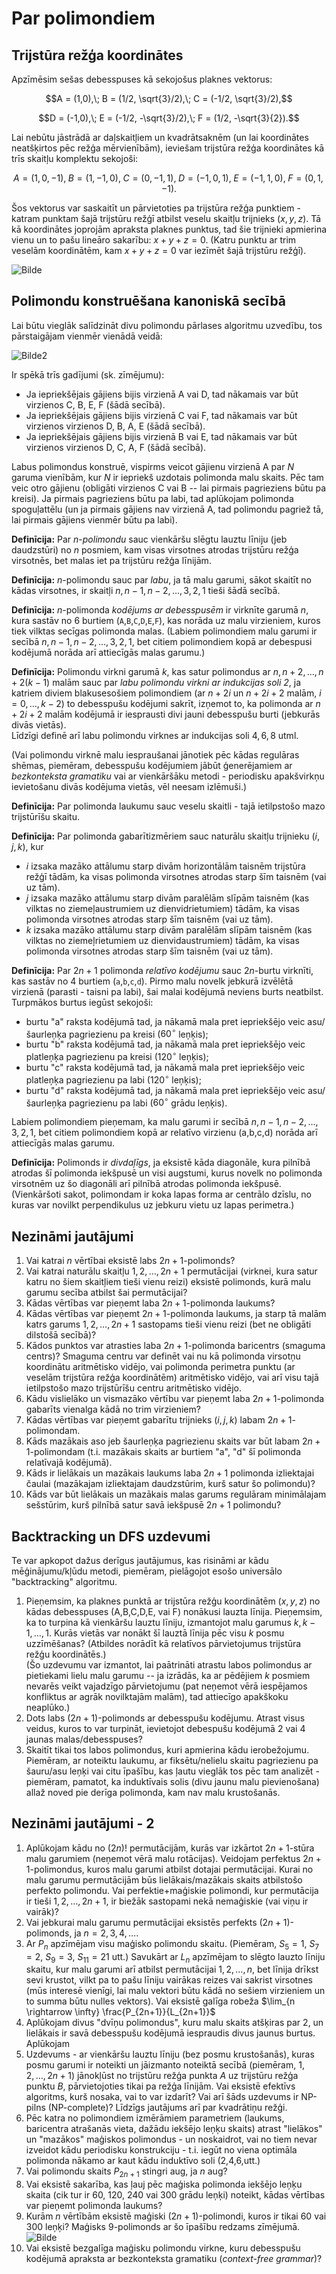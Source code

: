 Par polimondiem
======================

Trijstūra režģa koordinātes
-------------------------------

Apzīmēsim sešas debesspuses kā sekojošus plaknes vektorus: 

$$A = (1,0),\; B = (1/2, \sqrt{3}/2),\; C = (-1/2, \sqrt{3}/2),$$

$$D = (-1,0),\; E = (-1/2, -\sqrt{3}/2),\; F = (1/2, -\sqrt{3}{2}).$$

Lai nebūtu jāstrādā ar daļskaitļiem un kvadrātsaknēm (un lai koordinātes 
neatšķirtos pēc režģa mērvienībām), ieviešam trijstūra režģa koordinātes 
kā trīs skaitļu komplektu sekojoši: 

$$A = (1,0,-1),\; B = (1,-1,0),\; C = (0,-1,1),\; D = (-1,0,1),\; E = (-1,1,0),\; F = (0,1,-1).$$

Šos vektorus var saskaitīt un pārvietoties pa trijstūra režģa punktiem - 
katram punktam šajā trijstūru režģī atbilst veselu skaitļu trijnieks $(x,y,z)$. 
Tā kā koordinātes joprojām apraksta plaknes punktus, tad šie trijnieki 
apmierina vienu un to pašu lineāro sakarību: $x+y+z = 0$.
(Katru punktu ar trim veselām koordinātēm, kam $x+y+z = 0$ var iezīmēt 
šajā trijstūru režģī).

![Bilde](images/triangle-coordinates.png)


Polimondu konstruēšana kanoniskā secībā
------------------------------------------

Lai būtu vieglāk salīdzināt divu polimondu pārlases algoritmu uzvedību, 
tos pārstaigājam vienmēr vienādā veidā: 

![Bilde2](images/move-iterator.png)

Ir spēkā trīs gadījumi (sk. zīmējumu): 

* Ja iepriekšējais gājiens bijis virzienā A vai D, tad nākamais var būt 
  virzienos C, B, E, F (šādā secībā). 
* Ja iepriekšējais gājiens bijis virzienā C vai F, tad nākamais var būt 
  virzienos virzienos D, B, A, E (šādā secībā). 
* Ja iepriekšējais gājiens bijis virzienā B vai E, tad nākamais var būt 
  virzienos virzienos D, C, A, F (šādā secībā).

Labus polimondus konstruē, vispirms veicot gājienu virzienā A par $N$ garuma vienībām, 
kur $N$ ir iepriekš uzdotais polimonda malu skaits.
Pēc tam veic otro gājienu (obligāti virzienos C vai B -- lai pirmais pagrieziens būtu 
pa kreisi). Ja pirmais pagrieziens būtu pa labi, tad aplūkojam polimonda 
spoguļattēlu (un ja pirmais gājiens nav virzienā A, tad polimondu pagriež tā, lai 
pirmais gājiens vienmēr būtu pa labi). 


**Definīcija:** Par $n$-*polimondu* sauc vienkāršu slēgtu lauztu līniju (jeb daudzstūri) no $n$ posmiem, 
kam visas virsotnes atrodas trijstūru režģa virsotnēs, bet malas iet pa trijstūru režģa līnijām. 

**Definīcija:** $n$-polimondu sauc par *labu*, ja tā malu garumi, sākot skaitīt no kādas virsotnes, 
ir skaitļi $n,n-1,n-2,\ldots,3,2,1$ tieši šādā secībā.

**Definīcija:** $n$-polimonda *kodējums ar debesspusēm* ir virknīte garumā $n$, kura 
sastāv no 6 burtiem (`A`,`B`,`C`,`D`,`E`,`F`), kas norāda uz malu virzieniem, kuros tiek vilktas secīgas
polimonda malas. (Labiem polimondiem malu garumi ir secībā  $n,n-1,n-2,\ldots,3,2,1$, 
bet citiem polimondiem kopā ar debespusi kodējumā norāda arī attiecīgās malas garumu.)

**Definīcija:** Polimondu virkni garumā $k$, kas satur polimondus ar 
$n, n+2, \ldots, n+2(k-1)$ malām sauc par *labu polimondu virkni
ar indukcijas soli 2*, ja 
katriem diviem blakusesošiem polimondiem (ar $n+2i$ un $n+2i+2$ malām, $i = 0,\ldots,k-2$) 
to debesspušu kodējumi sakrīt, izņemot to, ka polimonda ar $n+2i+2$ malām 
kodējumā ir iesprausti divi jauni debesspušu burti (jebkurās divās vietās).  
Līdzīgi definē arī labu polimondu virknes ar indukcijas soli $4, 6, 8$ utml. 

(Vai polimondu virknē malu iespraušanai jānotiek pēc kādas regulāras shēmas, piemēram, 
debesspušu kodējumiem jābūt ģenerējamiem ar *bezkonteksta gramatiku* vai ar 
vienkāršāku metodi - periodisku apakšvirkņu ievietošanu divās kodējuma vietās, vēl neesam izlēmuši.)

**Definīcija:** Par polimonda laukumu sauc veselu skaitli - tajā ietilpstošo mazo trijstūrīšu skaitu. 

**Definīcija:** Par polimonda gabarītizmēriem sauc naturālu skaitļu trijnieku $(i,j,k)$, kur 
* $i$ izsaka mazāko attālumu starp divām horizontālām taisnēm trijstūra režģī tādām, 
  ka visas polimonda virsotnes atrodas starp šīm taisnēm (vai uz tām). 
* $j$ izsaka mazāko attālumu starp divām paralēlām slīpām taisnēm (kas vilktas no ziemeļaustrumiem uz dienvidrietumiem) tādām, 
  ka visas polimonda virsotnes atrodas starp šīm taisnēm (vai uz tām). 
* $k$ izsaka mazāko attālumu starp divām paralēlām slīpām taisnēm (kas vilktas no ziemeļrietumiem uz dienvidaustrumiem) tādām, 
  ka visas polimonda virsotnes atrodas starp šīm taisnēm (vai uz tām). 


**Definīcija:** Par $2n+1$ polimonda *relatīvo kodējumu* sauc $2n$-burtu virknīti, kas
sastāv no 4 burtiem (`a`,`b`,`c`,`d`). Pirmo malu novelk jebkurā izvēlētā virzienā (parasti - taisni pa labi), 
šai malai kodējumā neviens burts neatbilst. Turpmākos burtus iegūst sekojoši:

* burtu "a" raksta kodējumā tad, ja nākamā mala pret iepriekšējo veic asu/šaurleņķa pagriezienu pa kreisi ($60^{\circ}$ leņķis); 
* burtu "b" raksta kodējumā tad, ja nākamā mala pret iepriekšējo veic platleņķa pagriezienu pa kreisi ($120^{\circ}$ leņķis); 
* burtu "c" raksta kodējumā tad, ja nākamā mala pret iepriekšējo veic platleņķa pagriezienu pa labi ($120^{\circ}$ leņķis); 
* burtu "d" raksta kodējumā tad, ja nākamā mala pret iepriekšējo veic asu/šaurleņķa pagriezienu pa labi ($60^{\circ}$ grādu leņķis). 

Labiem polimondiem pieņemam, ka malu garumi ir secībā  $n,n-1,n-2,\ldots,3,2,1$, 
bet citiem polimondiem kopā ar relatīvo virzienu (a,b,c,d) norāda arī attiecīgās malas garumu.


**Definīcija:** Polimonds ir *divdaļīgs*, ja eksistē kāda diagonāle, kura pilnībā atrodas šī polimonda iekšpusē un 
visi augstumi, kurus novelk no polimonda virsotnēm uz šo diagonāli arī pilnībā atrodas polimonda iekšpusē. 
(Vienkāršoti sakot, polimondam ir koka lapas forma ar centrālo dzīslu, no kuras var novilkt perpendikulus uz jebkuru vietu uz 
lapas perimetra.)



Nezināmi jautājumi
---------------------------

1. Vai katrai $n$ vērtībai eksistē labs $2n+1$-polimonds? 
2. Vai katrai naturālu skaitļu $1,2,\ldots,2n+1$  permutācijai (virknei, kura satur katru no šiem 
   skaitļiem tieši vienu reizi) eksistē polimonds, kurā malu garumu secība atbilst šai permutācijai? 
3. Kādas vērtības var pieņemt laba $2n+1$-polimonda laukums?
4. Kādas vērtības var pieņemt $2n+1$-polimonda laukums, ja starp tā malām katrs garums $1,2,\ldots,2n+1$ sastopams 
   tieši vienu reizi (bet ne obligāti dilstošā secībā)?
5. Kādos punktos var atrasties laba $2n+1$-polimonda baricentrs (smaguma centrs)?
   Smaguma centru var definēt vai nu kā polimonda virsotņu koordinātu aritmētisko vidējo, vai polimonda perimetra punktu 
   (ar veselām trijstūra režģa koordinātēm) aritmētisko vidējo, vai arī visu tajā ietilpstošo mazo trijstūrīšu centru aritmētisko vidējo. 
6. Kādu vislielāko un vismazāko vērtību var pieņemt laba $2n+1$-polimonda gabarīts vienalga kādā no trim virzieniem?
7. Kādas vērtības var pieņemt gabarītu trijnieks $(i,j,k)$ labam $2n+1$-polimondam. 
8. Kāds mazākais aso jeb šaurleņķa pagriezienu skaits var būt labam $2n+1$-polimondam (t.i. mazākais skaits ar burtiem "a", "d" 
   šī polimonda relatīvajā kodējumā). 
9. Kāds ir lielākais un mazākais laukums laba $2n+1$ polimonda izliektajai čaulai (mazākajam izliektajam daudzstūrim, kurš 
   satur šo polimondu)? 
10. Kāds var būt lielākais un mazākais malas garums regulāram minimālajam sešstūrim, kurš pilnībā satur savā iekšpusē 
   $2n+1$ polimondu? 



Backtracking un DFS uzdevumi
--------------------------------

Te var apkopot dažus derīgus jautājumus, kas risināmi ar kādu mēģinājumu/kļūdu metodi, piemēram, pielāgojot 
esošo universālo "backtracking" algoritmu. 

1. Pieņemsim, ka plaknes punktā ar trijstūra režģu koordinātēm $(x,y,z)$ no kādas debesspuses (A,B,C,D,E, vai F) 
   nonākusi lauzta līnija. Pieņemsim, ka to turpina kā vienkāršu lauztu līniju, izmantojot malu garumus $k,k-1,\ldots,1$. 
   Kurās vietās var nonākt šī lauztā līnija pēc visu $k$ posmu uzzīmēšanas? (Atbildes norādīt kā relatīvos pārvietojumus trijstūra 
   režģu koordinātēs.)   
   (Šo uzdevumu var izmantot, lai paātrināti atrastu labos polimondus ar pietiekami lielu malu garumu -- 
   ja izrādās, ka ar pēdējiem $k$ posmiem nevarēs veikt vajadzīgo pārvietojumu (pat neņemot vērā iespējamos konfliktus
   ar agrāk novilktajām malām), tad attiecīgo apakškoku neaplūko.)
2. Dots labs $(2n+1)$-polimonds ar debesspušu kodējumu. Atrast visus veidus, kuros to var turpināt, ievietojot debespušu kodējumā 
   $2$ vai $4$ jaunas malas/debesspuses?
3. Skaitīt tikai tos labos polimondus, kuri apmierina kādu ierobežojumu. Piemēram, ar noteiktu laukumu, ar fiksētu/nelielu skaitu 
   pagriezienu pa šauru/asu leņķi vai citu īpašību, kas ļautu vieglāk tos pēc tam analizēt - piemēram, pamatot, ka induktīvais 
   solis (divu jaunu malu pievienošana) allaž noved pie derīga polimonda, kam nav malu krustošanās.



Nezināmi jautājumi - 2
---------------------------

1. Aplūkojam kādu no $(2n)!$ permutācijām, kurās var izkārtot
   $2n+1$-stūra malu garumiem (neņemot vērā malu rotācijas). Veidojam 
   perfektus $2n+1$-polimondus, kuros malu garumi atbilst dotajai permutācijai. 
   Kurai no malu garumu permutācijām būs lielākais/mazākais skaits atbilstošo perfekto 
   polimondu. Vai perfektie+maģiskie polimondi, kur permutācija ir 
   tieši $1,2,\ldots,2n+1$, ir biežāk sastopami nekā nemaģiskie (vai viņu ir vairāk)?
2. Vai jebkurai malu garumu permutācijai eksistēs perfekts $(2n+1)$-polimonds, ja
   $n = 2, 3, 4, \ldots$. 
3. Ar $P_n$ apzīmējam visu maģisko polimondu skaitu. (Piemēram, $S_5 = 1$, 
   $S_7 = 2$, $S_9 = 3$, $S_11 = 21$ utt.) Savukārt ar $L_n$ apzīmējam to
   slēgto lauzto līniju skaitu, kur malu garumi arī atbilst permutācijai 
   $1,2,\ldots,n$, bet līnija drīkst sevi krustot, vilkt pa to pašu līniju 
   vairākas reizes vai sakrist virsotnes (mūs interesē vienīgi, lai malu vektori
   būtu kādā no sešiem virzieniem un to summa būtu nulles vektors). 
   Vai eksistē galīga robeža $\lim_{n \rightarrow \infty} \frac{P_{2n+1}}{L_{2n+1}}$
4. Aplūkojam divus "dvīņu polimondus", kuru malu skaits atšķiras par $2$, un 
   lielākais ir savā debesspušu kodējumā iespraudis divus jaunus burtus. 
   Aplūkojam 
5. Uzdevums - ar vienkāršu lauztu līniju (bez posmu krustošanās), 
   kuras posmu garumi ir noteikti un jāizmanto noteiktā secībā
   (piemēram, $1,2,\ldots,2n+1$) jānokļūst no trijstūru režģa punkta $A$ uz trijstūru režģa punktu $B$,
   pārvietojoties tikai pa režģa līnijām.
   Vai eksistē efektīvs algoritms, kurš nosaka, vai to var izdarīt? Vai arī šāds uzdevums ir NP-pilns (NP-complete)?
   Līdzīgs jautājums arī par kvadrātiņu režģi. 
6. Pēc katra no polimondiem izmērāmiem parametriem (laukums, baricentra atrašanās vieta, dažādu iekšējo leņķu skaits)
   atrast "lielākos" un "mazākos" maģiskos polimondus - un noskaidrot, vai no tiem nevar izveidot kādu periodisku konstrukciju - 
   t.i. iegūt no viena optimāla polimonda nākamo ar kaut kādu induktīvo soli (2,4,6,utt.)
7. Vai polimondu skaits $P_{2n+1}$ stingri aug, ja $n$ aug?
8. Vai eksistē sakarība, kas ļauj pēc maģiska polimonda iekšējo leņķu skaita (cik tur ir 60, 120, 240 vai 300 grādu leņķi) 
   noteikt, kādas vērtības var pieņemt polimonda laukums?
9. Kurām $n$ vērtībām eksistē maģiski $(2n+1)$-polimondi, kuros ir tikai $60$ vai $300$ leņķi?
   Maģisks $9$-polimonds ar šo īpašību redzams zīmējumā.    
   ![Bilde](images/polimonds-9.png)
10. Vai eksistē bezgalīga maģisku polimondu virkne, kuru debesspušu kodējumā 
    apraksta ar bezkonteksta gramatiku (*context-free grammar*)?